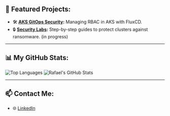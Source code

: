 ## 📂 Featured Projects:
- 🛠️ **[AKS GitOps Security](https://github.com/RafaelCapre/aks-gitops-security):**
  Managing RBAC in AKS with FluxCD.
- 🔒 **[Security Labs](https://github.com/RafaelCapre/security-labs):**
  Step-by-step guides to protect clusters against ransomware. (in progress)

---

## 📊 My GitHub Stats:
![Top Languages](https://github-readme-stats.vercel.app/api/top-langs/?username=RafaelCapre&layout=compact&theme=radical)
![Rafael's GitHub Stats](https://github-readme-stats.vercel.app/api?username=RafaelCapre&show_icons=true&theme=radical)

---

## 📫 Contact Me:
- 🌐 [LinkedIn](https://www.linkedin.com/in/rafaelpcardoso)

